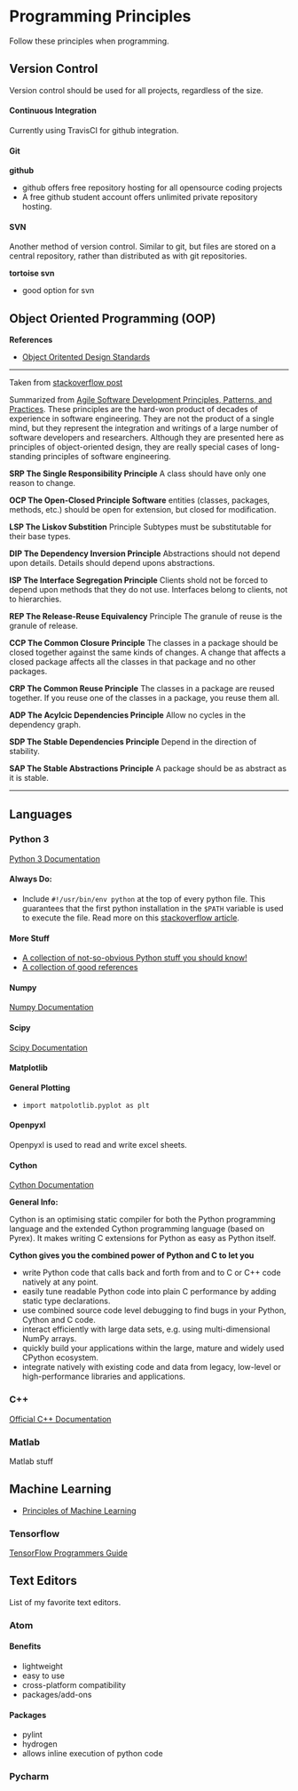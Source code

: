 # Programming Principles
Follow these principles when programming.

## Version Control
Version control should be used for all projects, regardless of the size.

#### Continuous Integration
Currently using TravisCI for github integration.

#### Git
__github__
* github offers free repository hosting for all opensource coding projects
* A free github student account offers unlimited private repository hosting.

#### SVN
Another method of version control. Similar to git, but files are stored on a central repository, rather than distributed as with git repositories.

__tortoise svn__
* good option for svn

## Object Oriented Programming (OOP)
__References__
* [Object Oritented Design Standards](http://www.literateprogramming.com/oostnd.pdf)
___
Taken from [stackoverflow post](http://stackoverflow.com/questions/399656/are-there-any-rules-for-oop)

Summarized from [Agile Software Development Principles, Patterns, and Practices](https://www.amazon.com/Software-Development-Principles-Patterns-Practices/dp/0135974445). These principles are the hard-won product of decades of experience in software engineering. They are not the product of a single mind, but they represent the integration and writings of a large number of software developers and researchers. Although they are presented here as principles of object-oriented design, they are really special cases of long-standing principles of software engineering.

__SRP The Single Responsibility Principle__ A class should have only one reason to change.

__OCP The Open-Closed Principle Software__ entities (classes, packages, methods, etc.) should be open for extension, but closed for modification.

__LSP The Liskov Substition__ Principle Subtypes must be substitutable for their base types.

__DIP The Dependency Inversion Principle__ Abstractions should not depend upon details. Details should depend upons abstractions.

__ISP The Interface Segregation Principle__ Clients shold not be forced to depend upon methods that they do not use. Interfaces belong to clients, not to hierarchies.

__REP The Release-Reuse Equivalency__ Principle The granule of reuse is the granule of release.

__CCP The Common Closure Principle__ The classes in a package should be closed together against the same kinds of changes. A change that affects a closed package affects all the classes in that package and no other packages.

__CRP The Common Reuse Principle__ The classes in a package are reused together. If you reuse one of the classes in a package, you reuse them all.

__ADP The Acylcic Dependencies Principle__ Allow no cycles in the dependency graph.

__SDP The Stable Dependencies Principle__ Depend in the direction of stability.

__SAP The Stable Abstractions Principle__ A package should be as abstract as it is stable.
___
## Languages
### Python 3
[Python 3 Documentation](https://docs.python.org/3/)

#### Always Do:
* Include <code>#!/usr/bin/env python</code> at the top of every python file. This guarantees that the first python installation in the <code>$PATH</code> variable is used to execute the file. Read more on this [stackoverflow article](http://stackoverflow.com/questions/2429511/why-do-people-write-usr-bin-env-python-on-the-first-line-of-a-python-script).

#### More Stuff
* [A collection of not-so-obvious Python stuff you should know!](http://nbviewer.jupyter.org/github/rasbt/python_reference/blob/master/tutorials/not_so_obvious_python_stuff.ipynb?create=1)
* [A collection of good references](https://github.com/rasbt/python_reference#-algorithms)

#### Numpy
[Numpy Documentation](https://docs.scipy.org/doc/numpy/)

#### Scipy
[Scipy Documentation](https://docs.scipy.org/doc/scipy/reference/)


#### Matplotlib
__General Plotting__
* <code>import matpolotlib.pyplot as plt</code>

#### Openpyxl
Openpyxl is used to read and write excel sheets.

#### Cython
[Cython Documentation](http://cython.org/)

__General Info:__

Cython is an optimising static compiler for both the Python programming language and the extended Cython programming language (based on Pyrex). It makes writing C extensions for Python as easy as Python itself.

__Cython gives you the combined power of Python and C to let you__
* write Python code that calls back and forth from and to C or C++ code natively at any point.
* easily tune readable Python code into plain C performance by adding static type declarations.
* use combined source code level debugging to find bugs in your Python, Cython and C code.
* interact efficiently with large data sets, e.g. using multi-dimensional NumPy arrays.
* quickly build your applications within the large, mature and widely used CPython ecosystem.
* integrate natively with existing code and data from legacy, low-level or high-performance libraries and applications.

### C++
[Official C++ Documentation](https://isocpp.org/std/the-standard)


### Matlab
Matlab stuff

## Machine Learning
* [Principles of Machine Learning](https://www.edx.org/course/principles-machine-learning-microsoft-dat203-2x-2)

### Tensorflow
[TensorFlow Programmers Guide](https://www.tensorflow.org/programmers_guide/reading_data)

## Text Editors
List of my favorite text editors.
### Atom
#### Benefits
* lightweight
* easy to use
* cross-platform compatibility
* packages/add-ons

#### Packages
* pylint
* hydrogen
 * allows inline execution of python code

### Pycharm
